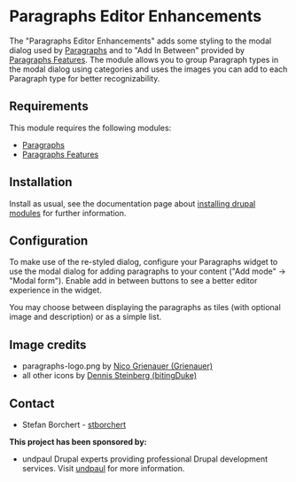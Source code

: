 # Paragraphs Editor Enhancements

The "Paragraphs Editor Enhancements" adds some styling to the modal dialog used
by [Paragraphs](https://www.drupal.org/project/paragraphs) and
to "Add In Between" provided by
[Paragraphs Features](https://www.drupal.org/project/paragraphs_features).
The module allows you to group Paragraph types in the modal dialog using
categories and uses the images you can add to each Paragraph type for better
recognizability.


## Requirements

This module requires the following modules:

- [Paragraphs](https://www.drupal.org/project/paragraphs)
- [Paragraphs Features](https://www.drupal.org/project/paragraphs_features)


## Installation

Install as usual, see the documentation page about
[installing drupal modules](https://www.drupal.org/documentation/install/modules-themes/modules-8) for further information.


## Configuration

To make use of the re-styled dialog, configure your Paragraphs widget to use the
modal dialog for adding paragraphs to your content ("Add mode" -> "Modal form").
Enable add in between buttons to see a better editor experience in the widget.

You may choose between displaying the paragraphs as tiles (with optional image
and description) or as a simple list.

## Image credits

- paragraphs-logo.png by [Nico Grienauer (Grienauer)](https://www.drupal.org/u/grienauer)
- all other icons by [Dennis Steinberg (bitingDuke)](https://www.drupal.org/u/bitingduke)


## Contact

- Stefan Borchert - [stborchert](https://www.drupal.org/u/stborchert)

**This project has been sponsored by:**

- undpaul
  Drupal experts providing professional Drupal development services.
  Visit [undpaul](https://www.undpaul.de) for more information.

